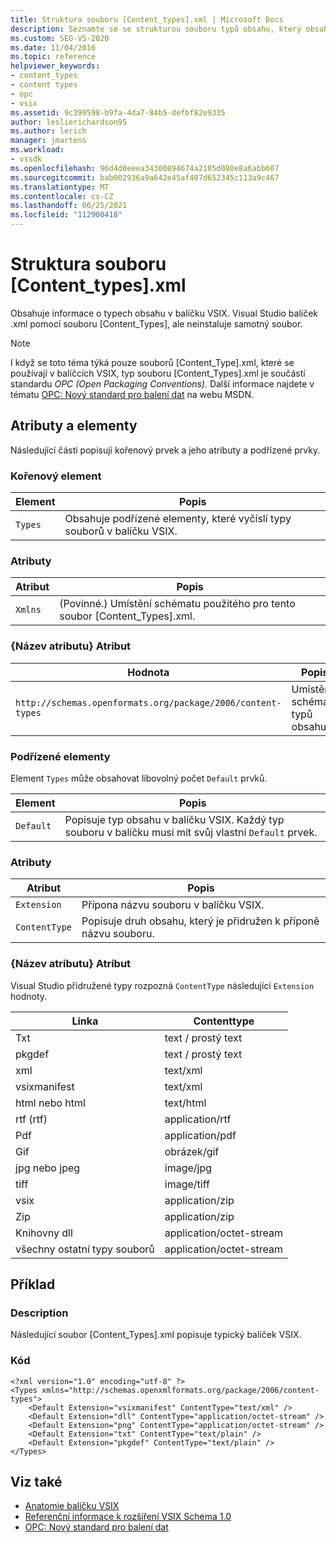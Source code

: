 ```yaml
---
title: Struktura souboru [Content_types].xml | Microsoft Docs
description: Seznamte se se strukturou souboru typů obsahu, který obsahuje informace o typech obsahu v balíčku VSIX.
ms.custom: SEO-VS-2020
ms.date: 11/04/2016
ms.topic: reference
helpviewer_keywords:
- content_types
- content types
- opc
- vsix
ms.assetid: 9c399598-b9fa-4da7-84b5-defbf82e9335
author: leslierichardson95
ms.author: lerich
manager: jmartens
ms.workload:
- vssdk
ms.openlocfilehash: 96d4d0eeea34300894674a2105d080e8a6abb607
ms.sourcegitcommit: bab002936a9a642e45af407d652345c113a9c467
ms.translationtype: MT
ms.contentlocale: cs-CZ
ms.lasthandoff: 06/25/2021
ms.locfileid: "112900418"
---
```

# <a name="the-structure-of-the-content_typesxml-file"></a>Struktura souboru [Content_types].xml
Obsahuje informace o typech obsahu v balíčku VSIX. Visual Studio balíček .xml pomocí souboru [Content_Types], ale neinstaluje samotný soubor.

> [!NOTE]
> I když se toto téma týká pouze souborů [Content_Type].xml, které se používají v balíčcích VSIX, typ souboru [Content_Types].xml je součástí standardu *OPC (Open Packaging Conventions).* Další informace najdete v tématu [OPC: Nový standard pro balení dat](/archive/msdn-magazine/2007/august/opc-a-new-standard-for-packaging-your-data) na webu MSDN.

## <a name="attributes-and-elements"></a>Atributy a elementy
 Následující části popisují kořenový prvek a jeho atributy a podřízené prvky.

### <a name="root-element"></a>Kořenový element

|Element|Popis|
|-------------|-----------------|
|`Types`|Obsahuje podřízené elementy, které vyčíslí typy souborů v balíčku VSIX.|

### <a name="attributes"></a>Atributy

|Atribut|Popis|
|---------------|-----------------|
|`Xmlns`|(Povinné.) Umístění schématu použitého pro tento soubor [Content_Types].xml.|

### <a name="attribute-name-attribute"></a>{Název atributu} Atribut

| Hodnota | Popis |
| - | - |
| `http://schemas.openformats.org/package/2006/content-types` | Umístění schématu typů obsahu. |

### <a name="child-elements"></a>Podřízené elementy
 Element `Types` může obsahovat libovolný počet `Default` prvků.

|Element|Popis|
|-------------|-----------------|
|`Default`|Popisuje typ obsahu v balíčku VSIX. Každý typ souboru v balíčku musí mít svůj vlastní `Default` prvek.|

### <a name="attributes"></a>Atributy

|Atribut|Popis|
|---------------|-----------------|
|`Extension`|Přípona názvu souboru v balíčku VSIX.|
|`ContentType`|Popisuje druh obsahu, který je přidružen k příponě názvu souboru.|

### <a name="attribute-name-attribute"></a>{Název atributu} Atribut
 Visual Studio přidružené typy rozpozná `ContentType` následující `Extension` hodnoty.

|Linka|Contenttype|
|---------------|-----------------|
|Txt|text / prostý text|
|pkgdef|text / prostý text|
|xml|text/xml|
|vsixmanifest|text/xml|
|html nebo html|text/html|
|rtf (rtf)|application/rtf|
|Pdf|application/pdf|
|Gif|obrázek/gif|
|jpg nebo jpeg|image/jpg|
|tiff|image/tiff|
|vsix|application/zip|
|Zip|application/zip|
|Knihovny dll|application/octet-stream|
|všechny ostatní typy souborů|application/octet-stream|

## <a name="example"></a>Příklad

### <a name="description"></a>Description
 Následující soubor [Content_Types].xml popisuje typický balíček VSIX.

### <a name="code"></a>Kód

```
<?xml version="1.0" encoding="utf-8" ?>
<Types xmlns="http://schemas.openxmlformats.org/package/2006/content-types">
    <Default Extension="vsixmanifest" ContentType="text/xml" />
    <Default Extension="dll" ContentType="application/octet-stream" />
    <Default Extension="png" ContentType="application/octet-stream" />
    <Default Extension="txt" ContentType="text/plain" />
    <Default Extension="pkgdef" ContentType="text/plain" />
</Types>
```

## <a name="see-also"></a>Viz také
- [Anatomie balíčku VSIX](../extensibility/anatomy-of-a-vsix-package.md)
- [Referenční informace k rozšíření VSIX Schema 1.0](/previous-versions/dd393700(v=vs.110))
- [OPC: Nový standard pro balení dat](/archive/msdn-magazine/2007/august/opc-a-new-standard-for-packaging-your-data)